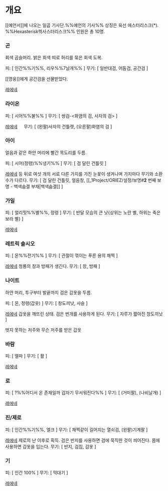 # 개요
[[예언서]]에 나오는 일곱 기사단.%%예언의 기사%%
상징은 육선 애스터리스크($\ast$). %%Hexasterisk헥사스터리스크%%
인원은 총 10명.

### 곤

회색 곱슬머리. 밝은 회색 띠로 허리를 묶은 회색 도복.

피: [ 인간%%기%%, 리우%%7날개%% ]
무기: [ 일반대검, 어둠검, 공간검 ]

[[영웅]]에게 공간검을 선물받았다.

<u>레에네</u>

### 라이온

피: [ 시어%%불%% ]
무기: [ 쌍검-<화염의 검, 사자의 검> ]

<u>레에네</u>
$\quad$무기: [ (왼팔)사자의 건틀렛, (오른팔)화염의 검 ]

### 아이

얼음과 같은 하얀 머리에 빨간 목도리를 두름.

피: [ 시어(정령)%%냉기%% ]
무기: [ 검 달린 건틀릿 ]

<u>레에네</u>
등 뒤로 여섯 개의 서로 다른 가지를 가진 눈꽃이 생겨나며 가지마다 무기와 소환수가 다르다.
무기: [ 검 달린 건틀릿, 얼음창, [[_1Project/ORIEZ/설정/보명#**2** 번째 보명 - <span style="color ADD8E6">백색숨결</span> 부채|백색숨결]] ]

### 가일

피: [ 얼리밋%%별%%, 정령 ]
무기: [ 반달 모습의 큰 낫{상위는 노란 별, 하위는 죽은 보라 별} ]

<u>레에네</u>

### 레트릭 솔시오

피: [ 몬%%전기%% ]
무기: [ 관절이 꺾이는 푸른 용의 채찍 ]

<u>레에네</u>
청룡의 창과 방패가 생긴다.
무기: [ 창, 방패 ]

### 나이트

하얀 머리, 투구부터 발끝까지 검은 갑옷을 두름.

피: [ 몬, 정령(갑옷) ]
무기: [ 창도끼낫, 사슬 ]

<u>레에네</u>
갑옷을 깨뜨린 상태. 검은 번개를 사용하게 된다.
무기: [ 자루가 짧아진 창도끼낫 ]

벗지 못하는 저주와 무슨 저주를 받은 갑옷

### 바람

피: [ 엘파 ]
무기: [ 활 ]

<u>레에네</u>

### 로

피: [ ?%%어디서 온 존재일까 갑자기 무서워진다%% ]
무기: [ (거미팔), (나비날개) ]

<u>레에네</u>

### 진/제로

피: [ 인간%%기%%, 엘크 ]
무기: [ 채찍같이 길어지는 열쇠검, (왼팔)기계팔 ]

<u>레에네</u>
제로의 난 이후로 획득. 검은 반지를 사용하면 검에 묵직한 것이 씌어진다. 몸에 사용하면 갑옷을 입는다.
무기: [ 반지, 검집, 갑옷 ]

### 기

피: [ 인간 100% ]
무기: [ 막대기 ]

<u>레에네</u>